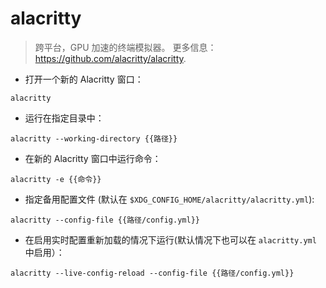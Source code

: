 # alacritty

> 跨平台，GPU 加速的终端模拟器。
> 更多信息： <https://github.com/alacritty/alacritty>.

- 打开一个新的 Alacritty 窗口：

`alacritty`

- 运行在指定目录中：

`alacritty --working-directory {{路径}}`

- 在新的 Alacritty 窗口中运行命令：

`alacritty -e {{命令}}`

- 指定备用配置文件 (默认在 `$XDG_CONFIG_HOME/alacritty/alacritty.yml`):

`alacritty --config-file {{路径/config.yml}}`

- 在启用实时配置重新加载的情况下运行(默认情况下也可以在 `alacritty.yml` 中启用）：

`alacritty --live-config-reload --config-file {{路径/config.yml}}`
